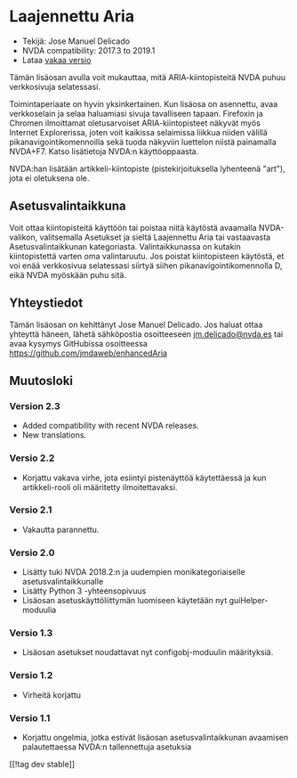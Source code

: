 # Laajennettu Aria #

* Tekijä: Jose Manuel Delicado
* NVDA compatibility: 2017.3 to 2019.1
* Lataa [vakaa versio][1]

Tämän lisäosan avulla voit mukauttaa, mitä ARIA-kiintopisteitä  NVDA puhuu
verkkosivuja selatessasi.

Toimintaperiaate on hyvin yksinkertainen. Kun lisäosa on asennettu, avaa
verkkoselain ja selaa haluamiasi sivuja tavalliseen tapaan. Firefoxin ja
Chromen ilmoittamat oletusarvoiset ARIA-kiintopisteet näkyvät myös Internet
Explorerissa, joten voit kaikissa selaimissa liikkua niiden välillä
pikanavigointikomennoilla sekä tuoda näkyviin luettelon niistä painamalla
NVDA+F7. Katso lisätietoja NVDA:n käyttöoppaasta.

NVDA:han lisätään artikkeli-kiintopiste (pistekirjoituksella lyhenteenä
"art"), jota ei oletuksena ole.

## Asetusvalintaikkuna

Voit ottaa kiintopisteitä käyttöön tai poistaa niitä käytöstä avaamalla
NVDA-valikon, valitsemalla Asetukset ja sieltä Laajennettu Aria tai
vastaavasta Asetusvalintaikkunan kategoriasta. Valintaikkunassa on kutakin
kiintopistettä varten oma valintaruutu. Jos poistat kiintopisteen käytöstä,
et voi enää verkkosivua selatessasi siirtyä siihen pikanavigointikomennolla
D, eikä NVDA myöskään puhu sitä.

## Yhteystiedot

Tämän lisäosan on kehittänyt Jose Manuel Delicado. Jos haluat ottaa yhteyttä
häneen, lähetä sähköpostia osoitteeseen jm.delicado@nvda.es tai avaa kysymys
GitHubissa osoitteessa https://github.com/jmdaweb/enhancedAria

## Muutosloki

### Version 2.3

* Added compatibility with recent NVDA releases.
* New translations.

### Versio 2.2

* Korjattu vakava virhe, jota esiintyi pistenäyttöä käytettäessä ja kun
  artikkeli-rooli oli määritetty ilmoitettavaksi.

### Versio 2.1

* Vakautta parannettu.

### Versio 2.0

* Lisätty tuki NVDA 2018.2:n ja uudempien monikategoriaiselle
  asetusvalintaikkunalle
* Lisätty Python 3 -yhteensopivuus
* Lisäosan asetuskäyttöliittymän luomiseen käytetään nyt guiHelper-moduulia

### Versio 1.3

* Lisäosan asetukset noudattavat nyt configobj-moduulin määrityksiä.

### Versio 1.2

* Virheitä korjattu

### Versio 1.1

* Korjattu ongelmia, jotka estivät lisäosan asetusvalintaikkunan avaamisen
  palautettaessa NVDA:n tallennettuja asetuksia

[[!tag dev stable]]

[1]: https://addons.nvda-project.org/files/get.php?file=earia
